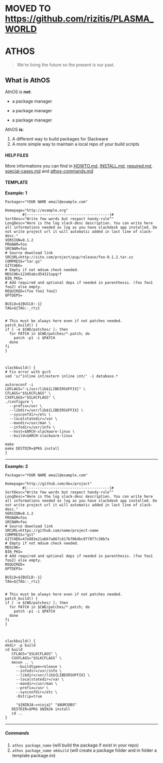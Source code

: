 # MOVED TO https://github.com/rizitis/PLASMA_WORLD


# ATHOS

> We\'re living the future so
> the present is our past.



## What is AthOS

AthOS is **not**:

* a package manager
- a package manager
+ a package manager

AthOS **is**:

1. A different way to build packages for Slackware
2. A more simple way to maintain a local repo of your build scripts


#### HELP FILES

More informations you can find in [HOWTO.md][1], [INSTALL.md][2], [required.md][3], [special-cases.md][4] and [athos-commands.md][5]

[1]: ./DOCS/HOWTO.md        'HOWTO.md'
[2]: ./DOCS/INSTALL.md  "INSTALL.md"
[3]: ./DOCS/required.md    "required.md"
[4]: ./DOCS/special-cases.md "special-cases.md"
[5]: ./DOCS/athos-commands.md (athos-commands.md)

#### TEMPLATE

**Example: 1**

```
Packager="YOUR NAME email@example.com"

Homepage="http://example.org"
        #|--------------------------------------|#
SortDesc="Write few words but respect handy-rule^"
LongDesc="Here is the log slack-desc description. You can write here all informations needed as log as you have slackdesk app installed. Do not write project url it will automatic added in last line of slack-desc."
VERSION=0.1.2
PRGNAM=foo
SRCNAM=foo
# Source download link
SRCURL=http://site.com/project/pup/release/foo-0.1.2.tar.xz
COMPRESS="tar.gz"
GITCHEK=
# Empty if not mdsum check needed.
MDSCHK=12345abcd54321opqrf
BIN_PKG=
# Add required and optional deps if needed in parenthesis. (foo foo1 foo2) else empty.
REQUIRED=(foo foo1 foo2)
OPTDEPS=

BUILD=${BUILD:-1}
TAG=${TAG:-_rtz}


# This must be always here even if not patches needed.
patch_build() {
if [ -e $CWD/patches/ ]; then
  for PATCH in $CWD/patches/*.patch; do
    patch -p1 -i $PATCH
  done
fi
}



slackbuild() {
# Fix error with gcc5
sed 's/^inline int/extern inline int/' -i database.*

autoreconf -i
LDFLAGS="-L/usr/lib${LIBDIRSUFFIX}" \
CFLAGS="$SLKCFLAGS" \
CXXFLAGS="$SLKCFLAGS" \
./configure \
  --prefix=/usr \
  --libdir=/usr/lib${LIBDIRSUFFIX} \
  --sysconfdir=/etc \
  --localstatedir=/var \
  --mandir=/usr/man \
  --infodir=/usr/info \
  --host=$ARCH-slackware-linux \
  --build=$ARCH-slackware-linux

make
make DESTDIR=$PKG install
}

```
---

**Example: 2**

```
Packager="YOUR NAME email@example.com"

Homepage="http://github.com/dev/project"
        #|--------------------------------------|#
SortDesc="Write few words but respect handy-rule^"
LongDesc="Here is the log slack-desc description. You can write here all informations needed as log as you have slackdesk app installed. Do not write project url it will automatic added in last line of slack-desc."
VERSION=0.1.2
PRGNAM=foo
SRCNAM=foo
# Source download link
SRCURL=https://github.com/name/project-name
COMPRESS="git"
GITCHEK=47a983e21ab67a867c617b7064bc0778f7c30b7a
# Empty if not mdsum check needed.
MDSCHK=
BIN_PKG=
# Add required and optional deps if needed in parenthesis. (foo foo1 foo2) else empty.
REQUIRED=
OPTDEPS=

BUILD=${BUILD:-1}
TAG=${TAG:-_rtz}


# This must be always here even if not patches needed.
patch_build() {
if [ -e $CWD/patches/ ]; then
  for PATCH in $CWD/patches/*.patch; do
    patch -p1 -i $PATCH
  done
fi
}



slackbuild() {
mkdir -p build
cd build
   CFLAGS="$SLKCFLAGS" \
   CXXFLAGS="$SLKCFLAGS" \
   meson .. \
     --buildtype=release \
     --infodir=/usr/info \
     --libdir=/usr/lib${LIBDIRSUFFIX} \
     --localstatedir=/var \
     --mandir=/usr/man \
     --prefix=/usr \
     --sysconfdir=/etc \
     -Dstrip=true

     "${NINJA:=ninja}" "$NUMJOBS"
   DESTDIR=$PKG $NINJA install
   cd ..
}

```
---

##### Commands

1. `athos package_name` (will build the package if exist in your repo)
2. `athos package_name mkbuild` (will create a package folder and in folder a template package.ini)
